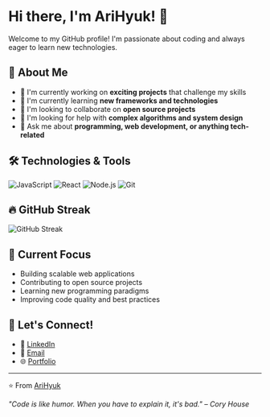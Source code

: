 # Hi there, I'm AriHyuk! 👋

Welcome to my GitHub profile! I'm passionate about coding and always eager to learn new technologies.

## 🚀 About Me

- 🔭 I'm currently working on **exciting projects** that challenge my skills
- 🌱 I'm currently learning **new frameworks and technologies**
- 👯 I'm looking to collaborate on **open source projects**
- 🤔 I'm looking for help with **complex algorithms and system design**
- 💬 Ask me about **programming, web development, or anything tech-related**


## 🛠️ Technologies & Tools

![JavaScript](https://img.shields.io/badge/-JavaScript-F7DF1E?style=flat-square&logo=javascript&logoColor=black)
![React](https://img.shields.io/badge/-React-61DAFB?style=flat-square&logo=react&logoColor=black)
![Node.js](https://img.shields.io/badge/-Node.js-339933?style=flat-square&logo=node.js&logoColor=white)
![Git](https://img.shields.io/badge/-Git-F05032?style=flat-square&logo=git&logoColor=white)

## 🔥 GitHub Streak

![GitHub Streak](https://github-readme-streak-stats.herokuapp.com/?user=AriHyuk&theme=radical)

## 🎯 Current Focus

- Building scalable web applications
- Contributing to open source projects
- Learning new programming paradigms
- Improving code quality and best practices

## 🤝 Let's Connect!

- 💼 [LinkedIn](https://linkedin.com/in/your-profile)
- 📧 [Email](mailto:your.email@example.com)
- 🌐 [Portfolio](https://your-portfolio-website.com)
---

⭐️ From [AriHyuk](https://github.com/AriHyuk)

*"Code is like humor. When you have to explain it, it's bad." – Cory House*
